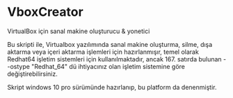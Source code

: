 # VboxCreator
VirtualBox için sanal makine oluşturucu &amp; yonetici

Bu skripti ile, Virtualbox yazılımında sanal makine oluşturma, silme, dışa aktarma veya içeri aktarma işlemleri için hazırlanmışır, 
temel olarak Redhat64 işletim sistemleri için kullanılmaktadır, ancak 167. satırda bulunan --ostype "Redhat_64" dü ihtiyacınız olan işletim sistemine göre değiştirebilirsiniz.

Skript windows 10 pro sürümünde hazırlanıp, bu platform da denenmiştir.
